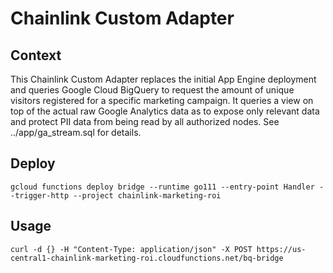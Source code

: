 # Chainlink Custom Adapter

## Context
This Chainlink Custom Adapter replaces the initial App Engine deployment and queries Google Cloud BigQuery to request the amount of unique visitors registered for a specific marketing campaign. It queries a view on top of the actual raw Google Analytics data as to expose only relevant data and protect PII data from being read by all authorized nodes. See ../app/ga_stream.sql for details.

## Deploy
`gcloud functions deploy bridge --runtime go111 --entry-point Handler --trigger-http --project chainlink-marketing-roi`

## Usage
`curl -d {} -H "Content-Type: application/json" -X POST https://us-central1-chainlink-marketing-roi.cloudfunctions.net/bq-bridge`